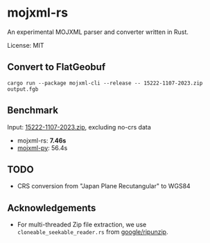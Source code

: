 # mojxml-rs

An experimental MOJXML parser and converter written in Rust.

License: MIT

## Convert to FlatGeobuf

```
cargo run --package mojxml-cli --release -- 15222-1107-2023.zip output.fgb
```

## Benchmark

Input: [15222-1107-2023.zip](https://www.geospatial.jp/ckan/dataset/houmusyouchizu-2024-1-824), excluding no-crs data

- mojxml-rs: **7.46s**
- [mojxml-py](https://github.com/MIERUNE/mojxml-py): 56.4s

## TODO

- CRS conversion from "Japan Plane Recutangular" to WGS84

## Acknowledgements

- For multi-threaded Zip file extraction, we use `cloneable_seekable_reader.rs` from [google/ripunzip](https://github.com/google/ripunzip).
